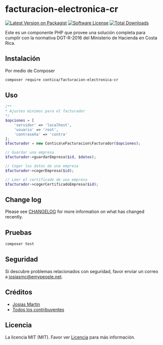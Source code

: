 # facturacion-electronica-cr

[![Latest Version on Packagist][ico-version]][link-packagist]
[![Software License][ico-license]](LICENSE.md)
[![Total Downloads][ico-downloads]][link-downloads]

Este es un componente PHP que provee una solución completa para cumplir con la normativa DGT-R-2016 del Ministerio de Hacienda en Costa Rica.

## Instalación

Por medio de Composer

``` bash
composer require contica/facturacion-electronica-cr
```

## Uso

``` php
/**
* Ajustes minimos para el facturador
*/
$opciones = [
    'servidor' => 'localhost',
    'usuario' => 'root',
    'contraseña' => 'contra'
];
$facturador = new Contica\eFacturacion\Facturador($opciones);

// Guardar una empresa
$facturador->guardarEmpresa($id, $datos);

// Coger los datos de una empresa
$facturador->cogerEmpresa($id);

// Leer el certificado de una empresa
$facturador->cogerCertificadoEmpresa($id);


```

## Change log

Please see [CHANGELOG](CHANGELOG.md) for more information on what has changed recently.

## Pruebas

``` bash
composer test
```

## Seguridad

Si descubre problemas relacionados con seguridad, favor enviar un correo a josiasmc@emypeople.net.

## Créditos

- [Josias Martin][link-author]
- [Todos los contribuyentes][link-contributors]

## Licencia

La licencia MIT (MIT). Favor ver [Licencia](LICENSE.md) para más información.

[ico-version]: https://img.shields.io/packagist/v/contica/facturacion-electronica-cr.svg?style=flat-square
[ico-license]: https://img.shields.io/badge/license-MIT-brightgreen.svg?style=flat-square
[ico-travis]: https://img.shields.io/travis/contica/facturacion-electronica-cr/master.svg?style=flat-square
[ico-scrutinizer]: https://img.shields.io/scrutinizer/coverage/g/contica/facturacion-electronica-cr.svg?style=flat-square
[ico-code-quality]: https://img.shields.io/scrutinizer/g/contica/facturacion-electronica-cr.svg?style=flat-square
[ico-downloads]: https://img.shields.io/packagist/dt/contica/facturacion-electronica-cr.svg?style=flat-square

[link-packagist]: https://packagist.org/packages/contica/facturacion-electronica-cr
[link-travis]: https://travis-ci.org/contica/facturacion-electronica-cr
[link-scrutinizer]: https://scrutinizer-ci.com/g/contica/facturacion-electronica-cr/code-structure
[link-code-quality]: https://scrutinizer-ci.com/g/contica/facturacion-electronica-cr
[link-downloads]: https://packagist.org/packages/contica/facturacion-electronica-cr
[link-author]: https://github.com/josiasmc
[link-contributors]: ../../contributors
